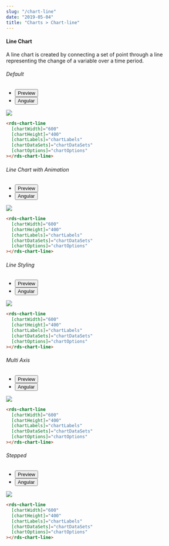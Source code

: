 ```yaml
---
slug: "/chart-line"
date: "2019-05-04"
title: "Charts > Chart-line"
---
```


<!-- CSS only -->
<link href="https://cdn.jsdelivr.net/npm/bootstrap@5.1.3/dist/css/bootstrap.min.css" rel="stylesheet" integrity="sha384-1BmE4kWBq78iYhFldvKuhfTAU6auU8tT94WrHftjDbrCEXSU1oBoqyl2QvZ6jIW3" crossorigin="anonymous">
<link rel="stylesheet" href="../../../../../../../raaghu/src/assets/css/style-elements.css">
<link rel="stylesheet" href="../../../../../../../raaghu/src/assets/css/main.css">

#### Line Chart

<p class="">A line chart is created by connecting a set of point through a line representing the change of a variable over a time period.</p>


<section class="py-4">
     <h6>Default</h6>
    <div class="py-3">
      <div class="cust-tabs">
        <ul class="nav nav-tabs" id="myTab" role="tablist">
          <li class="nav-item" role="presentation">
            <button class="nav-link active" id="PreviewDefault-tab" data-bs-toggle="tab" data-bs-target="#PreviewDefault" type="button" role="tab" aria-controls="PreviewDefault" aria-selected="true">Preview </button>
          </li>
          <li class="nav-item" role="presentation">
            <button class="nav-link" id="AngularDefault-tab" data-bs-toggle="tab" data-bs-target="#AngularDefault" type="button" role="tab" aria-controls="Angular" aria-selected="false"><i class="bi bi-code-slash" style="font-size:1.0rem"></i>Angular</button>
          </li>
        </ul>
      </div>
      <div class="tab-content card border" id="myTabContent">
        <div class="tab-pane fade show active" id="PreviewDefault" role="tabpanel" aria-labelledby="PreviewDefault-tab">
          <div class="contents p-5">
            <div class="row">
              <div class="col-md-12">
                <img src="/images/linechart-default.png" class="img-fluid   w-100">                                             
              </div> 
            </div>
          </div>
        </div>
        <div class="tab-pane fade show" id="AngularDefault" role="tabpanel" aria-labelledby="AngularDefault-tab">
          <div class="contents bg-code">
<div class="row  m-0 p-4">

```html
<rds-chart-line
  [chartWidth]="600"
  [chartHeight]="400"
  [chartLabels]="chartLabels"
  [chartDataSets]="chartDataSets"
  [chartOptions]="chartOptions"
></rds-chart-line>
```
</div>
          </div>
        </div>
      </div>
    </div>
  </section>

<section class="py-4">
     <h6>Line Chart with Animation</h6>
    <div class="py-3">
      <div class="cust-tabs">
        <ul class="nav nav-tabs" id="myTab" role="tablist">
          <li class="nav-item" role="presentation">
            <button class="nav-link active" id="PreviewAnimation-tab" data-bs-toggle="tab" data-bs-target="#PreviewAnimation" type="button" role="tab" aria-controls="PreviewAnimation" aria-selected="true">Preview </button>
          </li>
          <li class="nav-item" role="presentation">
            <button class="nav-link" id="Angular-tab" data-bs-toggle="tab" data-bs-target="#Angular" type="button" role="tab" aria-controls="Angular" aria-selected="false"><i class="bi bi-code-slash" style="font-size:1.0rem"></i>Angular</button>
          </li>
        </ul>
      </div>
      <div class="tab-content card border" id="myTabContent">
        <div class="tab-pane fade show active" id="PreviewAnimation" role="tabpanel" aria-labelledby="PreviewAnimation-tab">
          <div class="contents p-5">
            <div class="row">
              <div class="col-md-12">
                <img src="/images/linechart-animate.png" class="img-fluid   w-100">                                             
              </div> 
            </div>
          </div>
        </div>
        <div class="tab-pane fade show" id="Angular" role="tabpanel" aria-labelledby="Angular-tab">
          <div class="contents bg-code">
<div class="row  m-0 p-4">

```html
<rds-chart-line
  [chartWidth]="600"
  [chartHeight]="400"
  [chartLabels]="chartLabels"
  [chartDataSets]="chartDataSets"
  [chartOptions]="chartOptions"
></rds-chart-line>
```
</div>
          </div>
        </div>
      </div>
    </div>
  </section>

<section class="py-4">
     <h6>Line Styling</h6>
    <div class="py-3">
      <div class="cust-tabs">
        <ul class="nav nav-tabs" id="myTab" role="tablist">
          <li class="nav-item" role="presentation">
            <button class="nav-link active" id="PreviewStyling-tab" data-bs-toggle="tab" data-bs-target="#PreviewStyling" type="button" role="tab" aria-controls="PreviewStyling" aria-selected="true">Preview </button>
          </li>
          <li class="nav-item" role="presentation">
            <button class="nav-link" id="AngularStyling-tab" data-bs-toggle="tab" data-bs-target="#AngularStyling" type="button" role="tab" aria-controls="AngularStyling" aria-selected="false"><i class="bi bi-code-slash" style="font-size:1.0rem"></i>Angular</button>
          </li>
        </ul>
      </div>
      <div class="tab-content card border" id="myTabContent">
        <div class="tab-pane fade show active" id="PreviewStyling" role="tabpanel" aria-labelledby="PreviewStyling-tab">
          <div class="contents p-5">
            <div class="row">
              <div class="col-md-12">
                <img src="/images/linechart-styling.png" class="img-fluid   w-100">                                             
              </div> 
            </div>
          </div>
        </div>
        <div class="tab-pane fade show" id="AngularStyling" role="tabpanel" aria-labelledby="AngularStyling-tab">
          <div class="contents bg-code">
<div class="row  m-0 p-4">

```html
<rds-chart-line
  [chartWidth]="600"
  [chartHeight]="400"
  [chartLabels]="chartLabels"
  [chartDataSets]="chartDataSets"
  [chartOptions]="chartOptions"
></rds-chart-line>
```
</div>
          </div>
        </div>
      </div>
    </div>
  </section>

<section class="py-4">
     <h6>Multi Axis</h6>
    <div class="py-3">
      <div class="cust-tabs">
        <ul class="nav nav-tabs" id="myTab" role="tablist">
          <li class="nav-item" role="presentation">
            <button class="nav-link active" id="PreviewMulti-tab" data-bs-toggle="tab" data-bs-target="#PreviewMulti" type="button" role="tab" aria-controls="PreviewMulti" aria-selected="true">Preview </button>
          </li>
          <li class="nav-item" role="presentation">
            <button class="nav-link" id="AngularMulti-tab" data-bs-toggle="tab" data-bs-target="#AngularMulti" type="button" role="tab" aria-controls="AngularMulti" aria-selected="false"><i class="bi bi-code-slash" style="font-size:1.0rem"></i>Angular</button>
          </li>
        </ul>
      </div>
      <div class="tab-content card border" id="myTabContent">
        <div class="tab-pane fade show active" id="PreviewMulti" role="tabpanel" aria-labelledby="PreviewMulti-tab">
          <div class="contents p-5">
            <div class="row">
              <div class="col-md-12">
                <img src="/images/linechart-multi.png" class="img-fluid   w-100">                                             
              </div> 
            </div>
          </div>
        </div>
        <div class="tab-pane fade show" id="AngularMulti" role="tabpanel" aria-labelledby="AngularMulti-tab">
          <div class="contents bg-code">
<div class="row  m-0 p-4">

```html
<rds-chart-line
  [chartWidth]="600"
  [chartHeight]="400"
  [chartLabels]="chartLabels"
  [chartDataSets]="chartDataSets"
  [chartOptions]="chartOptions"
></rds-chart-line>
```
</div>
          </div>
        </div>
      </div>
    </div>
  </section>

   
  <section class="py-4">
    <h6>Stepped</h6>
    <div class="py-3">
      <div class="cust-tabs">
        <ul class="nav nav-tabs" id="myTab" role="tablist">
          <li class="nav-item" role="presentation">
            <button class="nav-link active" id="PreviewStepped-tab" data-bs-toggle="tab" data-bs-target="#PreviewStepped" type="button" role="tab" aria-controls="PreviewStepped" aria-selected="true">Preview </button>
          </li>
          <li class="nav-item" role="presentation">
            <button class="nav-link" id="AngularStepped-tab" data-bs-toggle="tab" data-bs-target="#AngularStepped" type="button" role="tab" aria-controls="AngularStepped" aria-selected="false"><i class="bi bi-code-slash" style="font-size:1.0rem"></i>Angular</button>
          </li>
        </ul>
      </div>
      <div class="tab-content card border" id="myTabContent">
        <div class="tab-pane fade show active" id="PreviewStepped" role="tabpanel" aria-labelledby="PreviewStepped-tab">
         <div class="contents p-5">
            <div class="row">
              <div class="col-md-12">
                <img src="/images/linechart-stepped.png" class="img-fluid w-100">                                             
              </div> 
            </div>
          </div>
        </div>
        <div class="tab-pane fade show" id="AngularStepped" role="tabpanel" aria-labelledby="AngularStepped-tab">
          <div class="contents bg-code">
<div class="row  m-0 p-4">

```html
<rds-chart-line
  [chartWidth]="600"
  [chartHeight]="400"
  [chartLabels]="chartLabels"
  [chartDataSets]="chartDataSets"
  [chartOptions]="chartOptions"
></rds-chart-line>
```

</div>
          </div>
        </div>
      </div>
    </div>
  </section>


<!-- JavaScript Bundle with Popper -->
<script src="https://cdn.jsdelivr.net/npm/bootstrap@5.1.3/dist/js/bootstrap.bundle.min.js" integrity="sha384-ka7Sk0Gln4gmtz2MlQnikT1wXgYsOg+OMhuP+IlRH9sENBO0LRn5q+8nbTov4+1p" crossorigin="anonymous"></script>

